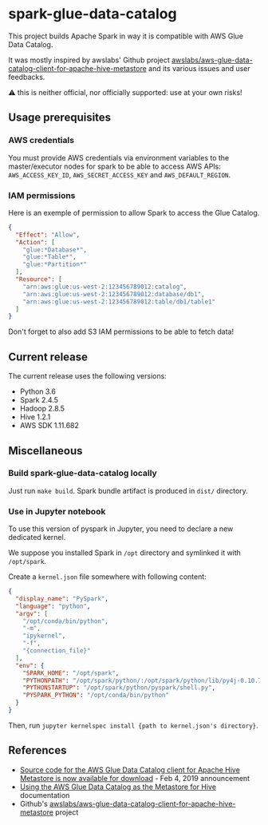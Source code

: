 # spark-glue-data-catalog

This project builds Apache Spark in way it is compatible with AWS Glue Data Catalog.

It was mostly inspired by awslabs' Github project [awslabs/aws-glue-data-catalog-client-for-apache-hive-metastore][1] and its various issues and user feedbacks.

⚠️ this is neither official, nor officially supported: use at your own risks!

## Usage prerequisites

### AWS credentials

You must provide AWS credentials via environment variables to the master/executor nodes 
for spark to be able to access AWS APIs: `AWS_ACCESS_KEY_ID`, `AWS_SECRET_ACCESS_KEY` and `AWS_DEFAULT_REGION`. 

### IAM permissions

Here is an exemple of permission to allow Spark to access the Glue Catalog.

```json
{
  "Effect": "Allow",
  "Action": [
    "glue:*Database*",
    "glue:*Table*",
    "glue:*Partition*"
  ],
  "Resource": [
    "arn:aws:glue:us-west-2:123456789012:catalog",      
    "arn:aws:glue:us-west-2:123456789012:database/db1",
    "arn:aws:glue:us-west-2:123456789012:table/db1/table1"
  ]
}
```

Don't forget to also add S3 IAM permissions to be able to fetch data!

## Current release

The current release uses the following versions:
- Python 3.6
- Spark 2.4.5
- Hadoop 2.8.5
- Hive 1.2.1
- AWS SDK 1.11.682

## Miscellaneous

### Build spark-glue-data-catalog locally

Just run `make build`. Spark bundle artifact is produced in `dist/` directory.

### Use in Jupyter notebook

To use this version of pyspark in Jupyter, you need to declare a new dedicated kernel.

We suppose you installed Spark in `/opt` directory and symlinked it with `/opt/spark`.

Create a `kernel.json` file somewhere with following content:

```json
{
  "display_name": "PySpark",
  "language": "python",
  "argv": [
    "/opt/conda/bin/python",
    "-m",
    "ipykernel",
    "-f",
    "{connection_file}"
  ],
  "env": {
    "SPARK_HOME": "/opt/spark",
    "PYTHONPATH": "/opt/spark/python/:/opt/spark/python/lib/py4j-0.10.7-src.zip",
    "PYTHONSTARTUP": "/opt/spark/python/pyspark/shell.py",
    "PYSPARK_PYTHON": "/opt/conda/bin/python"
  }
}
```

Then, run `jupyter kernelspec install {path to kernel.json's directory}`.

## References

- [Source code for the AWS Glue Data Catalog client for Apache Hive Metastore is now available for download](https://aws.amazon.com/about-aws/whats-new/2019/02/source-code-for-the-aws-glue-data-catalog-client-for-apache-hive-metatore-is-now-available-for-download/) - Feb 4, 2019 announcement
- [Using the AWS Glue Data Catalog as the Metastore for Hive](https://docs.aws.amazon.com/emr/latest/ReleaseGuide/emr-hive-metastore-glue.html) documentation
- Github's [awslabs/aws-glue-data-catalog-client-for-apache-hive-metastore][1] project

[1]: https://github.com/awslabs/aws-glue-data-catalog-client-for-apache-hive-metastore
